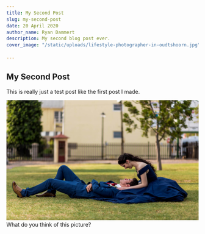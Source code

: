 ```yaml
---
title: My Second Post
slug: my-second-post
date: 20 April 2020
author_name: Ryan Dammert
description: My second blog post ever.
cover_image: "/static/uploads/lifestyle-photographer-in-oudtshoorn.jpg"

---
```

## My Second Post

This is really just a test post like the first post I made.

![](/static/uploads/best-photographer-in-oudtshoorn.jpg)What do you think of this picture?